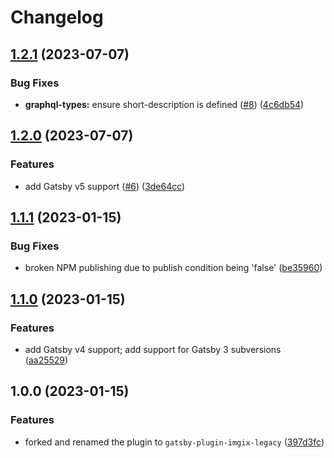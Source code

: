 # Changelog

## [1.2.1](https://github.com/arsinclair/gatsby-plugin-imgix-legacy/compare/v1.2.0...v1.2.1) (2023-07-07)


### Bug Fixes

* **graphql-types:** ensure short-description is defined ([#8](https://github.com/arsinclair/gatsby-plugin-imgix-legacy/issues/8)) ([4c6db54](https://github.com/arsinclair/gatsby-plugin-imgix-legacy/commit/4c6db5469781d767c10bb0ce9fe31307429518c0))

## [1.2.0](https://github.com/arsinclair/gatsby-plugin-imgix-legacy/compare/v1.1.1...v1.2.0) (2023-07-07)


### Features

* add Gatsby v5 support ([#6](https://github.com/arsinclair/gatsby-plugin-imgix-legacy/issues/6)) ([3de64cc](https://github.com/arsinclair/gatsby-plugin-imgix-legacy/commit/3de64ccd56621c421a9ac2590d51e8383f5152da))

## [1.1.1](https://github.com/arsinclair/gatsby-plugin-imgix-legacy/compare/v1.1.0...v1.1.1) (2023-01-15)


### Bug Fixes

* broken NPM publishing due to publish condition being 'false' ([be35960](https://github.com/arsinclair/gatsby-plugin-imgix-legacy/commit/be35960637a1ca40dd9022785bf414cf118b2c97))

## [1.1.0](https://github.com/arsinclair/gatsby-plugin-imgix-legacy/compare/v1.0.0...v1.1.0) (2023-01-15)


### Features

* add Gatsby v4 support; add support for Gatsby 3 subversions ([aa25529](https://github.com/arsinclair/gatsby-plugin-imgix-legacy/commit/aa25529122066ab5435543790a8c42d0636bd2de))

## 1.0.0 (2023-01-15)


### Features

* forked and renamed the plugin to `gatsby-plugin-imgix-legacy` ([397d3fc](https://github.com/arsinclair/gatsby-plugin-imgix-legacy/commit/397d3fca20821ae94f0383adf4198eaa96a0b9d8))
